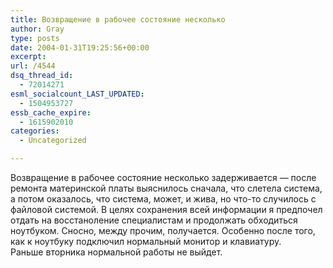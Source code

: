 ```yaml
---
title: Возвращение в рабочее состояние несколько
author: Gray
type: posts
date: 2004-01-31T19:25:56+00:00
excerpt:
url: /4544
dsq_thread_id:
  - 72014271
esml_socialcount_LAST_UPDATED:
  - 1504953727
essb_cache_expire:
  - 1615902010
categories:
  - Uncategorized

---
```








Возвращение в рабочее состояние несколько задерживается &#8212; после ремонта материнской платы выяснилось сначала, что слетела система, а потом оказалось, что система, может, и жива, но что-то случилось с файловой системой. В целях сохранения всей информации я предпочел отдать на восстаноление специалистам и продолжать обходиться ноутбуком. Сносно, между прочим, получается. Особенно после того, как к ноутбуку подключил нормальный монитор и клавиатуру.  
Раньше вторника нормальной работы не выйдет.